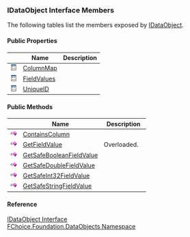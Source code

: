 ﻿### IDataObject Interface Members

The following tables list the members exposed by [IDataObject](fcSDK~FChoice.Foundation.DataObjects.IDataObject.md).

#### Public Properties

|   | Name | Description |
| --- | --- | --- |
| ![ Property](dotnetimages/Property.png) | [ColumnMap](fcSDK~FChoice.Foundation.DataObjects.IDataObject~ColumnMap.md) |   |
| ![ Property](dotnetimages/Property.png) | [FieldValues](fcSDK~FChoice.Foundation.DataObjects.IDataObject~FieldValues.md) |   |
| ![ Property](dotnetimages/Property.png) | [UniqueID](fcSDK~FChoice.Foundation.DataObjects.IDataObject~UniqueID.md) |   |



#### Public Methods

|   | Name | Description |
| --- | --- | --- |
| ![ Method](dotnetimages/Method.png) | [ContainsColumn](fcSDK~FChoice.Foundation.DataObjects.IDataObject~ContainsColumn.md) |   |
| ![ Method](dotnetimages/Method.png) | [GetFieldValue](fcSDK~FChoice.Foundation.DataObjects.IDataObject~GetFieldValue.md) | Overloaded.    |
| ![ Method](dotnetimages/Method.png) | [GetSafeBooleanFieldValue](fcSDK~FChoice.Foundation.DataObjects.IDataObject~GetSafeBooleanFieldValue.md) |   |
| ![ Method](dotnetimages/Method.png) | [GetSafeDoubleFieldValue](fcSDK~FChoice.Foundation.DataObjects.IDataObject~GetSafeDoubleFieldValue.md) |   |
| ![ Method](dotnetimages/Method.png) | [GetSafeInt32FieldValue](fcSDK~FChoice.Foundation.DataObjects.IDataObject~GetSafeInt32FieldValue.md) |   |
| ![ Method](dotnetimages/Method.png) | [GetSafeStringFieldValue](fcSDK~FChoice.Foundation.DataObjects.IDataObject~GetSafeStringFieldValue.md) |   |





#### Reference

[IDataObject Interface](fcSDK~FChoice.Foundation.DataObjects.IDataObject.md)  
[FChoice.Foundation.DataObjects Namespace](fcSDK~FChoice.Foundation.DataObjects_namespace.md)
